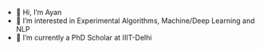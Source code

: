 - 👋 Hi, I’m Ayan
- 👀 I’m interested in Experimental Algorithms, Machine/Deep Learning and NLP
- 🌱 I’m currently a PhD Scholar at IIIT-Delhi


<!---
- 💞️ I’m looking to collaborate on ...
- 📫 How to reach me ...


ayan-iiitd/ayan-iiitd is a ✨ special ✨ repository because its `README.md` (this file) appears on your GitHub profile.
You can click the Preview link to take a look at your changes.
--->
